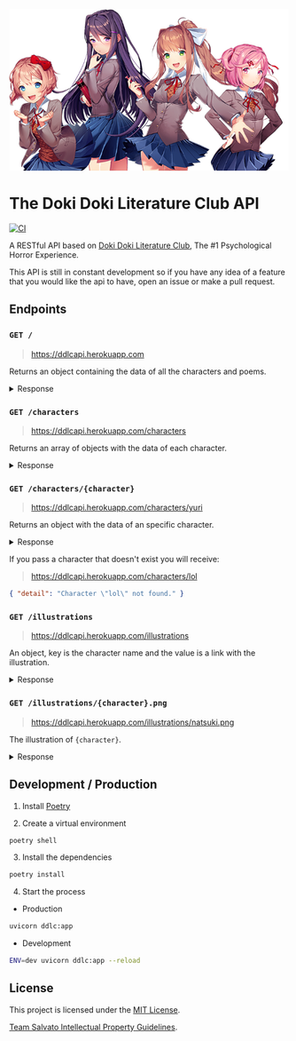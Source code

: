 <div align="center">
  <img src="./assets/banner.png" />
</div>

# The Doki Doki Literature Club API

[![CI](https://github.com/UltiRequiem/ddlc_api/actions/workflows/ci.yml/badge.svg)](https://github.com/UltiRequiem/ddlc_api/actions/workflows/ci.yml)

A RESTful API based on [Doki Doki Literature Club](https://ddlc.moe), The #1
Psychological Horror Experience.

This API is still in constant development so if you have any idea of a feature
that you would like the api to have, open an issue or make a pull request.

## Endpoints

### `GET /`

> https://ddlcapi.herokuapp.com

Returns an object containing the data of all the characters and poems.

<details>
  <summary>Response</summary>

```json
{
  "characters": [
    {
      "name": "yuri",
      "age": 18,
      "born_date": "December 10th",
      "concept_height": "165 cm",
      "gender": "Female",
      "hair_color": "Dark Purple",
      "eye_color": "Light Purple",
      "filename": "yuri.chr",
      "appears": ["Act 1", "Act 2", "Act 4"],
      "voice_actor": null,
      "illustration": "https://ddlcapi.herokuapp.com/illustrations/yuri.png"
    },
    {
      "name": "monika",
      "age": 18,
      "born_date": "September 22nd",
      "concept_height": "160 cm",
      "gender": "Female",
      "hair_color": "Coral Brown",
      "eye_color": "Emerald Green",
      "filename": "monika.chr",
      "appears": ["Act 1", "Act 2", "Act 3", "Act 4"],
      "voice_actor": "Jillian Ashcraft",
      "illustration": "https://ddlcapi.herokuapp.com/illustrations/monika.png"
    },
    {
      "name": "natsuki",
      "age": 18,
      "born_date": "December 10th",
      "concept_height": "150 cm",
      "gender": "Female",
      "hair_color": "Pastel Pink",
      "eye_color": "Pink",
      "filename": "natsuki.chr",
      "appears": ["Act 1", "Act 2", "Act 4"],
      "voice_actor": null,
      "illustration": "https://ddlcapi.herokuapp.com/illustrations/natsuki.png"
    },
    {
      "name": "sayori",
      "age": 18,
      "born_date": "April 13",
      "concept_height": "157 cm",
      "gender": "Female",
      "hair_color": "Coral Pink",
      "eye_color": "Sky Blue",
      "filename": "sayori.chr",
      "appears": ["Act 1", "Act 4"],
      "voice_actor": null,
      "illustration": "https://ddlcapi.herokuapp.com/illustrations/sayori.png"
    }
  ],
  "poems": "https://ddlcapi.herokuapp.com/poems"
}
```

</details>

### `GET /characters`

> https://ddlcapi.herokuapp.com/characters

Returns an array of objects with the data of each character.

<details>
  <summary>Response</summary>
  
  ```json
  [
      {
         "name":"yuri",
         "age":18,
         "born_date":"December 10th",
         "concept_height":"165 cm",
         "gender":"Female",
         "hair_color":"Dark Purple",
         "eye_color":"Light Purple",
         "filename":"yuri.chr",
         "appears":[
            "Act 1",
            "Act 2",
            "Act 4"
         ],
         "voice_actor":null,
         "illustration":"https://ddlcapi.herokuapp.com/illustrations/yuri.png"
      },
      {
         "name":"monika",
         "age":18,
         "born_date":"September 22nd",
         "concept_height":"160 cm",
         "gender":"Female",
         "hair_color":"Coral Brown",
         "eye_color":"Emerald Green",
         "filename":"monika.chr",
         "appears":[
            "Act 1",
            "Act 2",
            "Act 3",
            "Act 4"
         ],
         "voice_actor":"Jillian Ashcraft",
         "illustration":"https://ddlcapi.herokuapp.com/illustrations/monika.png"
      },
      {
         "name":"natsuki",
         "age":18,
         "born_date":"December 10th",
         "concept_height":"150 cm",
         "gender":"Female",
         "hair_color":"Pastel Pink",
         "eye_color":"Pink",
         "filename":"natsuki.chr",
         "appears":[
            "Act 1",
            "Act 2",
            "Act 4"
         ],
         "voice_actor":null,
         "illustration":"https://ddlcapi.herokuapp.com/illustrations/natsuki.png"
      },
      {
         "name":"sayori",
         "age":18,
         "born_date":"April 13",
         "concept_height":"157 cm",
         "gender":"Female",
         "hair_color":"Coral Pink",
         "eye_color":"Sky Blue",
         "filename":"sayori.chr",
         "appears":[
            "Act 1",
            "Act 4"
         ],
         "voice_actor":null,
         "illustration":"https://ddlcapi.herokuapp.com/illustrations/sayori.png"
      }
   ]
  ```
</details>

### `GET /characters/{character}`

> https://ddlcapi.herokuapp.com/characters/yuri

Returns an object with the data of an specific character.

<details>
  <summary>Response</summary>
  
  ```json
  {
    "name": "yuri",
    "age": 18,
    "born_date": "December 10th",
    "concept_height": "165 cm",
    "gender": "Female",
    "hair_color": "Dark Purple",
    "eye_color": "Light Purple",
    "filename": "yuri.chr",
    "appears": ["Act 1", "Act 2", "Act 4"],
    "voice_actor": null,
    "illustration": "https://ddlcapi.herokuapp.com/illustrations/yuri.png"
  }
  ```
</details>

If you pass a character that doesn't exist you will receive:

> https://ddlcapi.herokuapp.com/characters/lol

```json
{ "detail": "Character \"lol\" not found." }
```

### `GET /illustrations`

> https://ddlcapi.herokuapp.com/illustrations

An object, key is the character name and the value is a link with the illustration.

<details>
  <summary>Response</summary>
  
  ```json
  {
   "yuri": "https://ddlcapi.herokuapp.com/illustrations/yuri.png",
   "natsuki": "https://ddlcapi.herokuapp.com/illustrations/natsuki.png",
   "sayori": "https://ddlcapi.herokuapp.com/illustrations/sayori.png",
   "monika": "https://ddlcapi.herokuapp.com/illustrations/monika.png"
  }
  ```
</details>

### `GET /illustrations/{character}.png`

> https://ddlcapi.herokuapp.com/illustrations/natsuki.png

The illustration of `{character}`.

<details>
  <summary>Response</summary>
  
  ![Natsuki Image](https://ddlcapi.herokuapp.com/illustrations/natsuki.png)
</details>

## Development / Production

1. Install [Poetry](https://python-poetry.org)

2. Create a virtual environment

```sh
poetry shell
```

3. Install the dependencies

```sh
poetry install
```

4. Start the process

- Production

```sh
uvicorn ddlc:app
```

- Development

```sh
ENV=dev uvicorn ddlc:app --reload
```

## License

This project is licensed under the [MIT License](./license).

[Team Salvato Intellectual Property Guidelines](http://teamsalvato.com/ip-guidelines).
